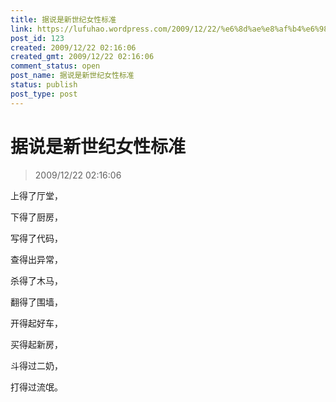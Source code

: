 ```yaml
---
title: 据说是新世纪女性标准
link: https://lufuhao.wordpress.com/2009/12/22/%e6%8d%ae%e8%af%b4%e6%98%af%e6%96%b0%e4%b8%96%e7%ba%aa%e5%a5%b3%e6%80%a7%e6%a0%87%e5%87%86/
post_id: 123
created: 2009/12/22 02:16:06
created_gmt: 2009/12/22 02:16:06
comment_status: open
post_name: 据说是新世纪女性标准
status: publish
post_type: post
---
```


# 据说是新世纪女性标准

> 2009/12/22 02:16:06

 

上得了厅堂，

下得了厨房，

写得了代码，

查得出异常，

杀得了木马，

翻得了围墙，

开得起好车，

买得起新房，

斗得过二奶，

打得过流氓。
